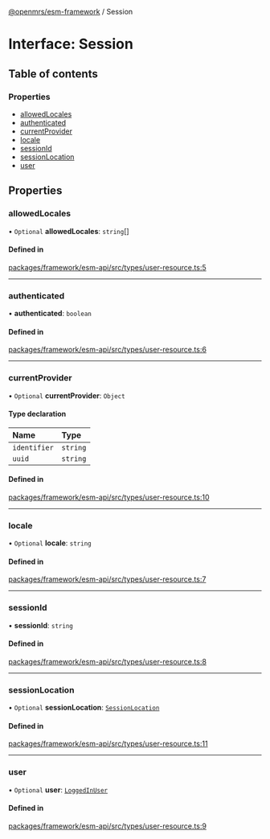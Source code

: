 [@openmrs/esm-framework](../API.md) / Session

# Interface: Session

## Table of contents

### Properties

- [allowedLocales](Session.md#allowedlocales)
- [authenticated](Session.md#authenticated)
- [currentProvider](Session.md#currentprovider)
- [locale](Session.md#locale)
- [sessionId](Session.md#sessionid)
- [sessionLocation](Session.md#sessionlocation)
- [user](Session.md#user)

## Properties

### allowedLocales

• `Optional` **allowedLocales**: `string`[]

#### Defined in

[packages/framework/esm-api/src/types/user-resource.ts:5](https://github.com/openmrs/openmrs-esm-core/blob/main/packages/framework/esm-api/src/types/user-resource.ts#L5)

___

### authenticated

• **authenticated**: `boolean`

#### Defined in

[packages/framework/esm-api/src/types/user-resource.ts:6](https://github.com/openmrs/openmrs-esm-core/blob/main/packages/framework/esm-api/src/types/user-resource.ts#L6)

___

### currentProvider

• `Optional` **currentProvider**: `Object`

#### Type declaration

| Name | Type |
| :------ | :------ |
| `identifier` | `string` |
| `uuid` | `string` |

#### Defined in

[packages/framework/esm-api/src/types/user-resource.ts:10](https://github.com/openmrs/openmrs-esm-core/blob/main/packages/framework/esm-api/src/types/user-resource.ts#L10)

___

### locale

• `Optional` **locale**: `string`

#### Defined in

[packages/framework/esm-api/src/types/user-resource.ts:7](https://github.com/openmrs/openmrs-esm-core/blob/main/packages/framework/esm-api/src/types/user-resource.ts#L7)

___

### sessionId

• **sessionId**: `string`

#### Defined in

[packages/framework/esm-api/src/types/user-resource.ts:8](https://github.com/openmrs/openmrs-esm-core/blob/main/packages/framework/esm-api/src/types/user-resource.ts#L8)

___

### sessionLocation

• `Optional` **sessionLocation**: [`SessionLocation`](SessionLocation.md)

#### Defined in

[packages/framework/esm-api/src/types/user-resource.ts:11](https://github.com/openmrs/openmrs-esm-core/blob/main/packages/framework/esm-api/src/types/user-resource.ts#L11)

___

### user

• `Optional` **user**: [`LoggedInUser`](LoggedInUser.md)

#### Defined in

[packages/framework/esm-api/src/types/user-resource.ts:9](https://github.com/openmrs/openmrs-esm-core/blob/main/packages/framework/esm-api/src/types/user-resource.ts#L9)
